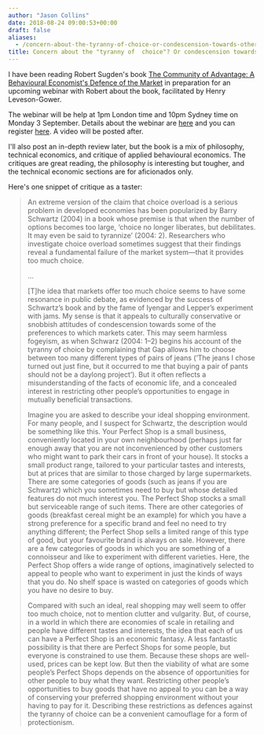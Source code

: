 ```yaml
---
author: "Jason Collins"
date: 2018-08-24 09:00:53+00:00
draft: false
aliases:
  - /concern-about-the-tyranny-of-choice-or-condescension-towards-others-preferences
title: Concern about the "tyranny of  choice"? Or condescension towards others’ preferences?
---
```


I have been reading Robert Sugden's book [The Community of Advantage: A Behavioural Economist's Defence of the Market](https://www.jasoncollins.blog/robert-sugdens-the-community-of-advantage-a-behavioural-economists-defence-of-the-market/) in preparation for an upcoming webinar with Robert about the book, facilitated by Henry Leveson-Gower.

The webinar will be help at 1pm London time and 10pm Sydney time on Monday 3 September. Details about the webinar are [here](https://10yearsafterthecrash.com/events/challenging-nudge-economics-reframing-markets-as-communities-of-advantage/) and you can register [here](https://zoom.us/webinar/register/WN_VtRtAHQeSF2xVZu03tg_WA). A video will be posted after.

I'll also post an in-depth review later, but the book is a mix of philosophy, technical economics, and critique of applied behavioural economics. The critiques are great reading, the philosophy is interesting but tougher, and the technical economic sections are for aficionados only.

Here's one snippet of critique as a taster:


<blockquote>An extreme version of the claim that choice overload is a serious problem in developed economies has been popularized by Barry Schwartz (2004) in a book whose premise is that when the number of options becomes too large, ‘choice no longer liberates, but debilitates. It may even be said to tyrannize’ (2004: 2). Researchers who investigate choice overload sometimes suggest that their findings reveal a fundamental failure of the market system—that it provides too much choice.

...

[T]he idea that markets offer too much choice seems to have some resonance in public debate, as evidenced by the success of Schwartz’s book and by the fame of Iyengar and Lepper’s experiment with jams. My sense is that it appeals to culturally conservative or snobbish attitudes of condescension towards some of the preferences to which markets cater. This may seem harmless fogeyism, as when Schwarz (2004: 1–2) begins his account of the tyranny of choice by complaining that Gap allows him to choose between too many different types of pairs of jeans (‘The jeans I chose turned out just fine, but it occurred to me that buying a pair of pants should not be a daylong project’). But it often reflects a misunderstanding of the facts of economic life, and a concealed interest in restricting other people’s opportunities to engage in mutually beneficial transactions.

Imagine you are asked to describe your ideal shopping environment. For many people, and I suspect for Schwartz, the description would be something like this. Your Perfect Shop is a small business, conveniently located in your own neighbourhood (perhaps just far enough away that you are not inconvenienced by other customers who might want to park their cars in front of your house). It stocks a small product range, tailored to your particular tastes and interests, but at prices that are similar to those charged by large supermarkets. There are some categories of goods (such as jeans if you are Schwartz) which you sometimes need to buy but whose detailed features do not much interest you. The Perfect Shop stocks a small but serviceable range of such items. There are other categories of goods (breakfast cereal might be an example) for which you have a strong preference for a specific brand and feel no need to try anything different; the Perfect Shop sells a limited range of this type of good, but your favourite brand is always on sale. However, there are a few categories of goods in which you are something of a connoisseur and like to experiment with different varieties. Here, the Perfect Shop offers a wide range of options, imaginatively selected to appeal to people who want to experiment in just the kinds of ways that you do. No shelf space is wasted on categories of goods which you have no desire to buy.

Compared with such an ideal, real shopping may well seem to offer too much choice, not to mention clutter and vulgarity. But, of course, in a world in which there are economies of scale in retailing and people have different tastes and interests, the idea that each of us can have a Perfect Shop is an economic fantasy. A less fantastic possibility is that there are Perfect Shops for some people, but everyone is constrained to use them. Because these shops are well-used, prices can be kept low. But then the viability of what are some people’s Perfect Shops depends on the absence of opportunities for other people to buy what they want. Restricting other people’s opportunities to buy goods that have no appeal to you can be a way of conserving your preferred shopping environment without your having to pay for it. Describing these restrictions as defences against the tyranny of choice can be a convenient camouflage for a form of protectionism.</blockquote>
